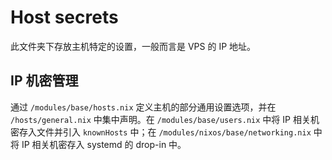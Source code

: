 # Host secrets

此文件夹下存放主机特定的设置，一般而言是 VPS 的 IP 地址。

## IP 机密管理

通过 `/modules/base/hosts.nix` 定义主机的部分通用设置选项，并在 `/hosts/general.nix` 中集中声明。在 `/modules/base/users.nix` 中将 IP 相关机密存入文件并引入 `knownHosts` 中；在 `/modules/nixos/base/networking.nix` 中将 IP 相关机密存入 systemd 的 drop-in 中。